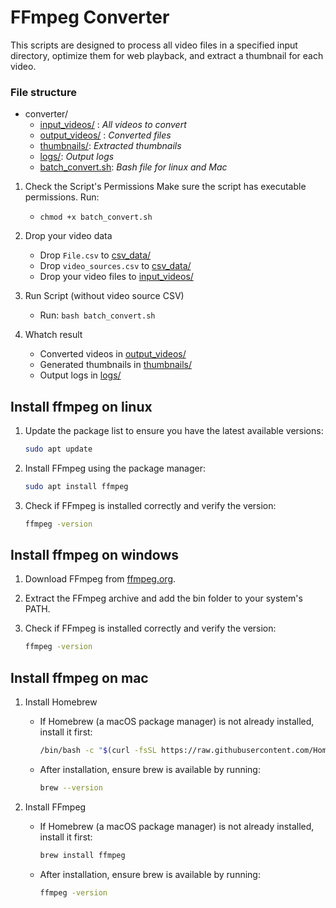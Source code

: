 # FFmpeg Converter

This scripts are designed to process all video files in a specified input directory, optimize them for web playback, and extract a thumbnail for each video.

### File structure

- converter/
    - [input_videos/](./input_videos) : *All videos to convert*
    - [output_videos/](./output_videos) : *Converted files*
    - [thumbnails/](./thumbnails): *Extracted thumbnails*
    - [logs/](./logs): *Output logs*
    - [batch_convert.sh](./batch_convert.sh): *Bash file for linux and Mac*

1. Check the Script's Permissions
Make sure the script has executable permissions. Run:
    - `chmod +x batch_convert.sh`

2. Drop your video data
    - Drop `File.csv` to [csv_data/](./csv_data)
    - Drop `video_sources.csv` to [csv_data/](./csv_data)
    - Drop your video files to [input_videos/](./input_videos)

3. Run Script (without video source CSV)
    - Run: `bash batch_convert.sh`

4. Whatch result
    - Converted videos in [output_videos/](./output_videos)
    - Generated thumbnails in [thumbnails/](./thumbnails)
    - Output logs in [logs/](./logs)

## Install ffmpeg on linux

1.  Update the package list to ensure you have the latest available versions:
    ```bash
    sudo apt update
     ```
2.  Install FFmpeg using the package manager:
    ```bash
    sudo apt install ffmpeg
     ```
3.  Check if FFmpeg is installed correctly and verify the version:
    ```bash
    ffmpeg -version
     ```

## Install ffmpeg on windows

1. Download FFmpeg from [ffmpeg.org](https://ffmpeg.org).

2. Extract the FFmpeg archive and add the bin folder to your system's PATH.

3.  Check if FFmpeg is installed correctly and verify the version:
    ```bash
    ffmpeg -version
     ```

## Install ffmpeg on mac

1.  Install Homebrew
    - If Homebrew (a macOS package manager) is not already installed, install it first:
        ```bash
        /bin/bash -c "$(curl -fsSL https://raw.githubusercontent.com/Homebrew/install/HEAD/install.sh)"
        ```

    - After installation, ensure brew is available by running: 

        ```bash
        brew --version
        ```

2.  Install FFmpeg
    - If Homebrew (a macOS package manager) is not already installed, install it first:
        ```bash
        brew install ffmpeg
        ```

    - After installation, ensure brew is available by running: 

        ```bash
        ffmpeg -version
        ```
